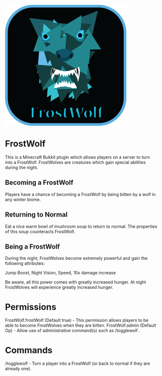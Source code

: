 ![FrostWolf Logo](/FrostWolf-Logo.png?raw=true "FrostWolf") 

FrostWolf
=============
This is a Minecraft Bukkit plugin which allows players on a server to turn into a FrostWolf. FrostWolves are creatures which gain special abilities during the night.

Becoming a FrostWolf
----------
Players have a chance of becoming a FrostWolf by being bitten by a wolf in any winter biome.

Returning to Normal
----------
Eat a nice warm bowl of mushroom soup to return to normal. The properties of this soup counteracts FrostWolf.


Being a FrostWolf
----------
During the night, FrostWolves become extremely powerful and gain the following attributes:

Jump Boost,
Night Vision,
Speed,
10x damage increase

Be aware, all this power comes with greatly increased hunger. At night FrostWolves will experience greatly increased hunger.



Permissions
===========
FrostWolf.frostWolf (Default true) - This permission allows players to be able to become FrostWolves when they are bitten.
FrostWolf.admin (Default Op) - Allow use of administrative command(s) such as /togglewolf <player>.


Commands
===========
/togglewolf <player> - Turn a player into a FrostWolf (or back to normal if they are already one).
